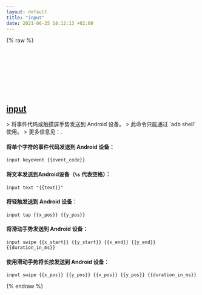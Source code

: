 ```yaml
---
layout: default
title: "input"
date: 2021-06-25 18:12:13 +02:00
---
```

{% raw %}
<h2 id="input">
  <a href="/zh/android/input.html">input</a> <a href="#input"><svg class="icon">
    <use href="/assets/images/unicode_sprite.svg#link" />
  </svg></a>
</h2>
> 将事件代码或触摸屏手势发送到 Android 设备。
> 此命令只能通过 `adb shell` 使用。
> 更多信息见：<https://developer.android.com/reference/android/view/KeyEvent.html#constants_1>.

#### 将单个字符的事件代码发送到 Android 设备：
```shell
input keyevent {{event_code}}
```
#### 将文本发送到Android设备（`%s` 代表空格）：
```shell
input text "{{text}}"
```
#### 将轻触发送到 Android 设备：
```shell
input tap {{x_pos}} {{y_pos}}
```
#### 将滑动手势发送到 Android 设备：
```shell
input swipe {{x_start}} {{y_start}} {{x_end}} {{y_end}} {{duration_in_ms}}
```
#### 使用滑动手势将长按发送到 Android 设备：
```shell
input swipe {{x_pos}} {{y_pos}} {{x_pos}} {{y_pos}} {{duration_in_ms}}
```
{% endraw %}